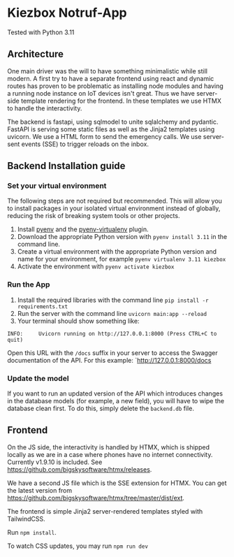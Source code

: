 # Kiezbox Notruf-App

Tested with Python 3.11

## Architecture

One main driver was the will to have something minimalistic while still modern.
A first try to have a separate frontend using react and dynamic routes has proven to be problematic
as installing node modules and having a running node instance on IoT devices isn't great.
Thus we have server-side template rendering for the frontend.
In these templates we use HTMX to handle the interactivity.

The backend is fastapi, using sqlmodel to unite sqlalchemy and pydantic. FastAPI is serving some static files as well as the Jinja2 templates using uvicorn. 
We use a HTML form to send the emergency calls.
We use server-sent events (SSE) to trigger reloads on the inbox.

## Backend Installation guide

### Set your virtual environment

The following steps are not required but recommended. This will allow you to install packages in your isolated virtual environment instead of globally, reducing the risk of breaking system tools or other projects.

1. Install [pyenv](https://github.com/pyenv/pyenv) and the [pyenv-virtualenv](https://github.com/pyenv/pyenv-virtualenv) plugin.
2. Download the appropriate Python version with `pyenv install 3.11` in the command line.
3. Create a virtual environment with the appropriate Python version and name for your environment, for example `pyenv virtualenv 3.11 kiezbox`
4. Activate the environment with `pyenv activate kiezbox`

### Run the App

1. Install the required libraries with the command line `pip install -r requirements.txt`
2. Run the server with the command line `uvicorn main:app --reload`
3. Your terminal should show something like: 

```
INFO:     Uvicorn running on http://127.0.0.1:8000 (Press CTRL+C to quit)
```

Open this URL with the `/docs` suffix in your server to access the Swagger documentation of the API. For this example: `http://127.0.0.1:8000/docs

### Update the model

If you want to run an updated version of the API which introduces changes in the database models (for example, a new field), you will have to wipe the database clean first. To do this, simply delete the `backend.db` file.

## Frontend

On the JS side, the interactivity is handled by HTMX, which is shipped locally as we are in a case where phones have no internet connectivity. Currently v1.9.10 is included. See https://github.com/bigskysoftware/htmx/releases.

We have a second JS file which is the SSE extension for HTMX. You can get the latest version from https://github.com/bigskysoftware/htmx/tree/master/dist/ext.

The frontend is simple Jinja2 server-rendered templates styled with TailwindCSS.

Run `npm install`.

To watch CSS updates, you may run `npm run dev`

